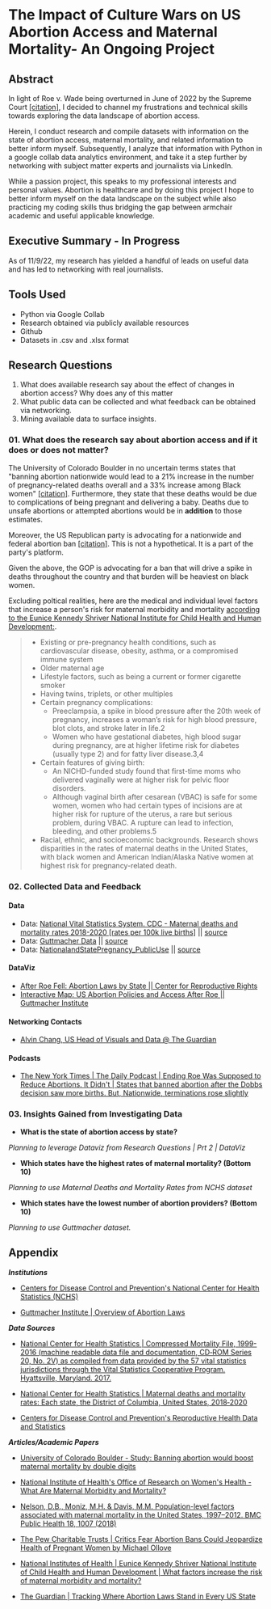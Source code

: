 # The Impact of Culture Wars on US Abortion Access and Maternal Mortality- An Ongoing Project

## Abstract
In light of Roe v. Wade  being overturned in June of 2022 by the Supreme Court [[citation]](https://www.npr.org/2022/06/24/1102305878/supreme-court-abortion-roe-v-wade-decision-overturn), I decided to channel my frustrations and technical skills towards exploring the data landscape of abortion access.

Herein, I conduct research and compile datasets with information on the state of abortion access, maternal mortality, and related information to better inform myself. Subsequently, I analyze that information with Python in a google collab data analytics environment, and take it a step further by networking with subject matter experts and journalists via LinkedIn. 

While a passion project, this speaks to my professional interests and personal values. Abortion is healthcare and by doing this project I hope to better inform myself on the data landscape on the subject while also practicing my coding skills thus bridging the gap between armchair academic and useful applicable knowledge.

## Executive Summary - In Progress
As of 11/9/22, my research has yielded a handful of leads on useful data and has led to networking with real journalists.

## Tools Used
- Python via Google Collab
- Research obtained via publicly available resources
- Github
- Datasets in .csv and .xlsx format

## Research Questions
01. What does available research say about the effect of changes in abortion access? Why does any of this matter
02. What public data can be collected and what feedback can be obtained via networking.
03. Mining available data to surface insights.


### 01. What does the research say about abortion access and if it does or does not matter?
The University of Colorado Boulder in no uncertain terms states that "banning abortion nationwide would lead to a 21% increase in the number of pregnancy-related deaths overall and a 33% increase among Black women" [[citation]](https://www.colorado.edu/today/2021/09/08/study-banning-abortion-would-boost-maternal-mortality-double-digits). Furthermore, they state that these deaths would be due to complications of being pregnant and delivering a baby. Deaths due to unsafe abortions or attempted abortions would be in **addition** to those estimates.

Moreover, the US Republican party is advocating for a nationwide and federal abortion ban [[citation]](https://www.politico.com/newsletters/politico-pulse/2022/09/14/the-federal-abortion-ban-bill-is-here-and-it-has-some-republicans-stunned-00056510). This is not a hypothetical. It is a part of the party's platform. 

Given the above, the GOP is advocating for a ban that will drive a spike in deaths throughout the country and that burden will be heaviest on black women.

Excluding poltical realities, here are the medical and individual level factors that increase a person's risk for maternal morbidity and mortality [according to the Eunice Kennedy Shriver National Institute for Child Health and Human Development:](https://www.nichd.nih.gov/health/topics/maternal-morbidity-mortality/conditioninfo/factors).

> - Existing or pre-pregnancy health conditions, such as cardiovascular disease, obesity, asthma, or a compromised immune system
> - Older maternal age
> - Lifestyle factors, such as being a current or former cigarette smoker
> - Having twins, triplets, or other multiples
> - Certain pregnancy complications:
>    - Preeclampsia, a spike in blood pressure after the 20th week of pregnancy, increases a woman’s risk for high blood pressure, blot clots, and stroke later in life.2
>    - Women who have gestational diabetes, high blood sugar during pregnancy, are at higher lifetime risk for diabetes (usually type 2) and for fatty liver disease.3,4
> - Certain features of giving birth:
>    - An NICHD-funded study found that first-time moms who delivered vaginally were at higher risk for pelvic floor disorders.
>    - Although vaginal birth after cesarean (VBAC) is safe for some women, women who had certain types of incisions are at higher risk for rupture of the uterus, a rare but serious problem, during VBAC. A rupture can lead to infection, bleeding, and other problems.5
> - Racial, ethnic, and socioeconomic backgrounds. Research shows disparities in the rates of maternal deaths in the United States, with black women and American Indian/Alaska Native women at highest risk for pregnancy-related death.

### 02. Collected Data and Feedback

#### Data
- Data: [National Vital Statistics System. CDC - Maternal deaths and mortality rates 2018-2020 [rates per 100k live births]](https://github.com/TuckerRasbury/00_MaternalMortalityandAbortionRelatedStatistics/blob/e83ebfd619306c5c9981265e4f624780afb0bb35/data/VitalStatistics_raw_data.xlsx) || [source](https://www.cdc.gov/nchs/maternal-mortality/MMR-2018-2020-State-Data.pdf)
- Data: [Guttmacher Data](https://github.com/TuckerRasbury/00_MaternalMortalityandAbortionRelatedStatistics/blob/06c11624c04bb8cf571ba2132403441b89db3476/data/GuttmacherDataCenter-2.xlsx) || [source](https://data.guttmacher.org/regions)
- Data: [NationalandStatePregnancy_PublicUse](https://github.com/TuckerRasbury/00_MaternalMortalityandAbortionRelatedStatistics/blob/99ef86899667d7ea2d63c0d56ba556fa039ce1be/data/NationalAndStatePregnancy_PublicUse.csv) || [source]()

#### DataViz
- [After Roe Fell: Abortion Laws by State || Center for Reproductive Rights](https://reproductiverights.org/maps/abortion-laws-by-state/)
- [Interactive Map: US Abortion Policies and Access After Roe || Guttmacher Institute](https://states.guttmacher.org/policies/)

#### Networking Contacts
- [Alvin Chang, US Head of Visuals and Data @ The Guardian](https://www.theguardian.com/profile/alvin-chang)

#### Podcasts
- [The New York Times | The Daily Podcast | Ending Roe Was Supposed to Reduce Abortions. It Didn't | States that banned abortion after the Dobbs decision saw more births. But, Nationwide, terminations rose slightly](https://www.nytimes.com/2023/11/29/podcasts/the-daily/dobbs-abortions-roe.html)

### 03. Insights Gained from Investigating Data
- **What is the state of abortion access by state?**

_Planning to leverage Dataviz from Research Questions | Prt 2 | DataViz_

- **Which states have the highest rates of maternal mortality? (Bottom 10)**

_Planning to use Maternal Deaths and Mortality Rates from NCHS dataset_

- **Which states have the lowest number of abortion providers? (Bottom 10)**

_Planning to use Guttmacher dataset._

## Appendix

***Institutions***
* [Centers for Disease Control and Prevention's National Center for Health Statistics (NCHS)](https://www.cdc.gov/nchs/maternal-mortality/data.htm)
  
* [Guttmacher Institute | Overview of Abortion Laws](https://www.guttmacher.org/state-policy/explore/overview-abortion-laws)

***Data Sources***
* [National Center for Health Statistics | Compressed Mortality File, 1999-2016 (machine readable data file and documentation, CD‑ROM Series 20, No. 2V) as compiled from data provided by the 57 vital statistics jurisdictions through the Vital Statistics Cooperative Program.  Hyattsville, Maryland. 2017.](https://www.cdc.gov/nchs/data_access/cmf.htm)

* [National Center for Health Statistics | Maternal deaths and mortality rates: Each state, the District of Columbia, United States, 2018‐2020](https://www.cdc.gov/nchs/maternal-mortality/MMR-2018-2020-State-Data.pdf)

* [Centers for Disease Control and Prevention's Reproductive Health Data and Statistics](https://www.cdc.gov/reproductivehealth/data_stats/index.htm)


***Articles/Academic Papers***
* [University of Colorado Boulder - Study: Banning abortion would boost maternal mortality by double digits](https://www.colorado.edu/today/2021/09/08/study-banning-abortion-would-boost-maternal-mortality-double-digits)

* [National Institute of Health's Office of Research on Women's Health - What Are Maternal Morbidity and Mortality?](https://orwh.od.nih.gov/mmm-portal/what-mmm)

* [Nelson, D.B., Moniz, M.H. & Davis, M.M. Population-level factors associated with maternal mortality in the United States, 1997–2012. BMC Public Health 18, 1007 (2018)](https://bmcpublichealth.biomedcentral.com/articles/10.1186/s12889-018-5935-2)

* [The Pew Charitable Trusts | Critics Fear Abortion Bans Could Jeopardize Health of Pregnant Women by Michael Ollove](https://www.pewtrusts.org/en/research-and-analysis/blogs/stateline/2022/06/22/critics-fear-abortion-bans-could-jeopardize-health-of-pregnant-women)

* [National Institutes of Health | Eunice Kennedy Shriver National Institute of Child Health and Human Development | What factors increase the risk of maternal morbidity and mortality?](https://www.nichd.nih.gov/health/topics/maternal-morbidity-mortality/conditioninfo/factors#)

* [The Guardian | Tracking Where Abortion Laws Stand in Every US State](https://www.theguardian.com/us-news/ng-interactive/2022/jun/28/tracking-where-abortion-laws-stand-in-every-state)
